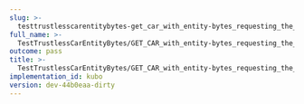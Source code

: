 ```yaml
---
slug: >-
  testtrustlesscarentitybytes-get_car_with_entity-bytes_requesting_the_first_byte_of_a_file_(format-car)-header_content-type
full_name: >-
  TestTrustlessCarEntityBytes/GET_CAR_with_entity-bytes_requesting_the_first_byte_of_a_file_(format=car)/Header_Content-Type
outcome: pass
title: >-
  TestTrustlessCarEntityBytes/GET_CAR_with_entity-bytes_requesting_the_first_byte_of_a_file_(format=car)/Header_Content-Type
implementation_id: kubo
version: dev-44b0eaa-dirty
---
```


